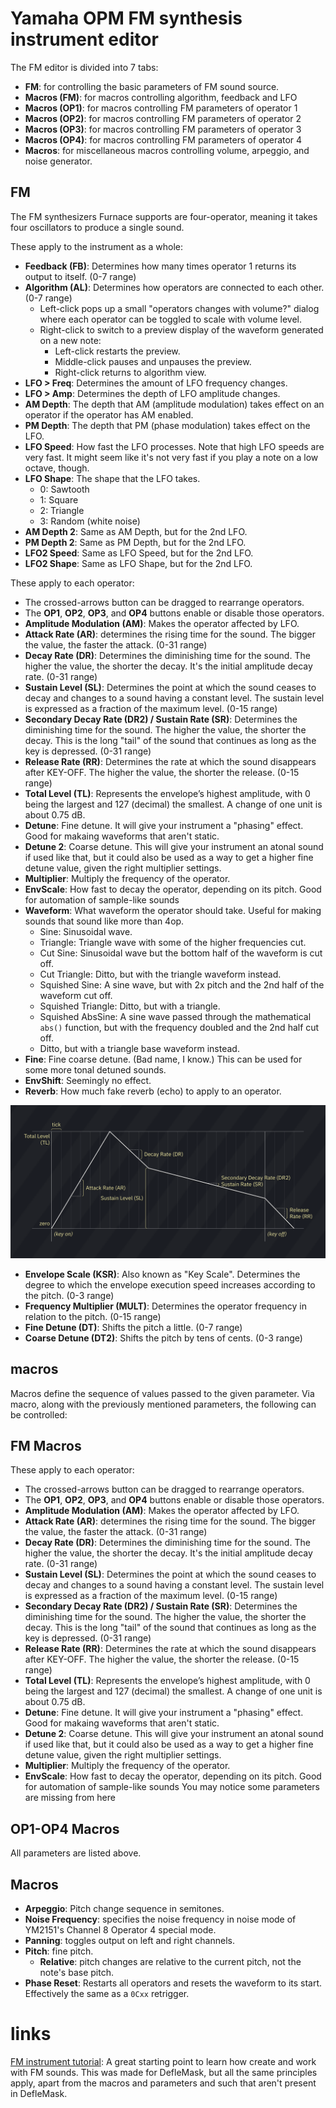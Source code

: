 # Yamaha OPM FM synthesis instrument editor

The FM editor is divided into 7 tabs:

- **FM**: for controlling the basic parameters of FM sound source.
- **Macros (FM)**: for macros controlling algorithm, feedback and LFO 
- **Macros (OP1)**: for macros controlling FM parameters of operator 1
- **Macros (OP2)**: for macros controlling FM parameters of operator 2
- **Macros (OP3)**: for macros controlling FM parameters of operator 3
- **Macros (OP4)**: for macros controlling FM parameters of operator 4
- **Macros**: for miscellaneous macros controlling volume, arpeggio, and noise generator.

## FM

The FM synthesizers Furnace supports are four-operator, meaning it takes four oscillators to produce a single sound.

These apply to the instrument as a whole:
- **Feedback (FB)**: Determines how many times operator 1 returns its output to itself. (0-7 range)
- **Algorithm (AL)**: Determines how operators are connected to each other. (0-7 range)
  - Left-click pops up a small "operators changes with volume?" dialog where each operator can be toggled to scale with volume level.
  - Right-click to switch to a preview display of the waveform generated on a new note:
    - Left-click restarts the preview.
    - Middle-click pauses and unpauses the preview.
    - Right-click returns to algorithm view.
- **LFO > Freq**: Determines the amount of LFO frequency changes.
- **LFO > Amp**: Determines the depth of LFO amplitude changes.
- **AM Depth**: The depth that AM (amplitude modulation) takes effect on an operator if the operator has AM enabled.
- **PM Depth**: The depth that PM (phase modulation) takes effect on the LFO.
- **LFO Speed**: How fast the LFO processes. Note that high LFO speeds are very fast. It might seem like it's not very fast if you play a note on a low octave, though.
- **LFO Shape**: The shape that the LFO takes.
  - 0: Sawtooth
  - 1: Square
  - 2: Triangle
  - 3: Random (white noise)
- **AM Depth 2**: Same as AM Depth, but for the 2nd LFO.
- **PM Depth 2**: Same as PM Depth, but for the 2nd LFO.
- **LFO2 Speed**: Same as LFO Speed, but for the 2nd LFO.
- **LFO2 Shape**: Same as LFO Shape, but for the 2nd LFO.

These apply to each operator:
- The crossed-arrows button can be dragged to rearrange operators.
- The **OP1**, **OP2**, **OP3**, and **OP4** buttons enable or disable those operators.
- **Amplitude Modulation (AM)**: Makes the operator affected by LFO.
- **Attack Rate (AR)**: determines the rising time for the sound. The bigger the value, the faster the attack. (0-31 range)
- **Decay Rate (DR)**: Determines the diminishing time for the sound. The higher the value, the shorter the decay. It's the initial amplitude decay rate. (0-31 range)
- **Sustain Level (SL)**: Determines the point at which the sound ceases to decay and changes to a sound having a constant level. The sustain level is expressed as a fraction of the maximum level. (0-15 range)
- **Secondary Decay Rate (DR2) / Sustain Rate (SR)**: Determines the diminishing time for the sound. The higher the value, the shorter the decay. This is the long "tail" of the sound that continues as long as the key is depressed. (0-31 range)
- **Release Rate (RR)**: Determines the rate at which the sound disappears after KEY-OFF. The higher the value, the shorter the release. (0-15 range)
- **Total Level (TL)**: Represents the envelope’s highest amplitude, with 0 being the largest and 127 (decimal) the smallest. A change of one unit is about 0.75 dB.
- **Detune**: Fine detune. It will give your instrument a "phasing" effect. Good for makaing waveforms that aren't static.
- **Detune 2**: Coarse detune. This will give your instrument an atonal sound if used like that, but it could also be used as a way to get a higher fine detune value, given the right multiplier settings.
- **Multiplier**: Multiply the frequency of the operator.
- **EnvScale**: How fast to decay the operator, depending on its pitch. Good for automation of sample-like sounds
- **Waveform**: What waveform the operator should take. Useful for making sounds that sound like more than 4op.
  - Sine: Sinusoidal wave.
  - Triangle: Triangle wave with some of the higher frequencies cut.
  - Cut Sine: Sinusoidal wave but the bottom half of the waveform is cut off.
  - Cut Triangle: Ditto, but with the triangle waveform instead.
  - Squished Sine: A sine wave, but with 2x pitch and the 2nd half of the waveform cut off.
  - Squished Triangle: Ditto, but with a triangle.
  - Squished AbsSine: A sine wave passed through the mathematical `abs()` function, but with the frequency doubled and the 2nd half cut off.
  - Ditto, but with a triangle base waveform instead.
- **Fine**: Fine coarse detune. (Bad name, I know.) This can be used for some more tonal detuned sounds.
- **EnvShift**: Seemingly no effect.
- **Reverb**: How much fake reverb (echo) to apply to an operator. 

![FM ADSR chart](FM-ADSRchart.png)

- **Envelope Scale (KSR)**: Also known as "Key Scale". Determines the degree to which the envelope execution speed increases according to the pitch. (0-3 range)
- **Frequency Multiplier (MULT)**: Determines the operator frequency in relation to the pitch. (0-15 range)
- **Fine Detune (DT)**: Shifts the pitch a little. (0-7 range)
- **Coarse Detune (DT2)**: Shifts the pitch by tens of cents. (0-3 range)


## macros

Macros define the sequence of values passed to the given parameter. Via macro, along with the previously mentioned parameters, the following can be controlled:

## FM Macros

These apply to each operator:
- The crossed-arrows button can be dragged to rearrange operators.
- The **OP1**, **OP2**, **OP3**, and **OP4** buttons enable or disable those operators.
- **Amplitude Modulation (AM)**: Makes the operator affected by LFO.
- **Attack Rate (AR)**: determines the rising time for the sound. The bigger the value, the faster the attack. (0-31 range)
- **Decay Rate (DR)**: Determines the diminishing time for the sound. The higher the value, the shorter the decay. It's the initial amplitude decay rate. (0-31 range)
- **Sustain Level (SL)**: Determines the point at which the sound ceases to decay and changes to a sound having a constant level. The sustain level is expressed as a fraction of the maximum level. (0-15 range)
- **Secondary Decay Rate (DR2) / Sustain Rate (SR)**: Determines the diminishing time for the sound. The higher the value, the shorter the decay. This is the long "tail" of the sound that continues as long as the key is depressed. (0-31 range)
- **Release Rate (RR)**: Determines the rate at which the sound disappears after KEY-OFF. The higher the value, the shorter the release. (0-15 range)
- **Total Level (TL)**: Represents the envelope’s highest amplitude, with 0 being the largest and 127 (decimal) the smallest. A change of one unit is about 0.75 dB.
- **Detune**: Fine detune. It will give your instrument a "phasing" effect. Good for makaing waveforms that aren't static.
- **Detune 2**: Coarse detune. This will give your instrument an atonal sound if used like that, but it could also be used as a way to get a higher fine detune value, given the right multiplier settings.
- **Multiplier**: Multiply the frequency of the operator.
- **EnvScale**: How fast to decay the operator, depending on its pitch. Good for automation of sample-like sounds
You may notice some parameters are missing from here 

## OP1-OP4 Macros

All parameters are listed above.

## Macros

- **Arpeggio**: Pitch change sequence in semitones.
- **Noise Frequency**: specifies the noise frequency in noise mode of YM2151's Channel 8 Operator 4 special mode.
- **Panning**: toggles output on left and right channels.
- **Pitch**: fine pitch.
  - **Relative**: pitch changes are relative to the current pitch, not the note's base pitch.
- **Phase Reset**: Restarts all operators and resets the waveform to its start. Effectively the same as a `0Cxx` retrigger.

# links

[FM instrument tutorial](https://www.youtube.com/watch?v=wS8edjurjDw): A great starting point to learn how create and work with FM sounds. This was made for DefleMask, but all the same principles apply, apart from the macros and parameters and such that aren't present in DefleMask.
